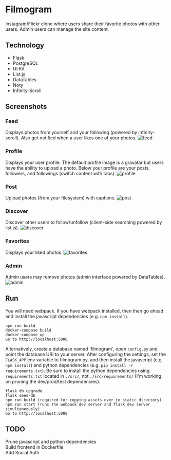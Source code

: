 # Filmogram

Instagram/Flickr clone where users share their favorite photos with other
users. Admin users can manage the site content.

Technology
----------
* Flask
* PostgreSQL
* UI Kit
* List.js
* DataTables
* Noty
* Infinity-Scroll

Screenshots
---
### Feed 
Displays photos from yourself and your following (powered by infinity-scroll). Also get notified when a user likes one of your photos.
![feed](/screenshots/feed.png?raw=true "Feed")
### Profile 
Displays your user profile. The default profile image is a gravatar but users have the ability to upload a photo. Below your profile are your posts, followers, and followings (switch content with tabs).
![profile](/screenshots/daido.png?raw=true "Profile")
### Post
Upload photos (from your filesystem) with captions.
![post](/screenshots/post.png?raw=true "Post")
### Discover 
Discover other users to follow/unfollow (client-side searching powered by
list.js).
![discover](/screenshots/discover.png?raw=true "Discover")
### Favorites 
Displays your liked photos.
![favorites](/screenshots/favorites.png?raw=true "Discover")
### Admin
Admin users may remove photos (admin interface powered by DataTables).
![admin](/screenshots/admin.png?raw=true "Admin")

Run
---
You will need webpack. If you have webpack installed, then then go ahead and
install the javascript dependencies (e.g. `npm install`).


```
npm run build
docker-compose build
docker-compose up
Go to http://localhost:5000
```

Alternatively, create a database named 'filmogram', open `config.py`
and point the database URI to your server. After configuring the
settings, set the `FLASK_APP` env variable to filmogram.py, and then
install the javascript (e.g `npm install`) and python dependencies
(e.g. `pip install -r requirements.txt`). Be sure to install the
python dependencies using `requirements.txt` located in `./src/`, not
`./src/requirements/` (I'm working on pruning the dev/prod/test
dependencies).

```
flask db upgrade
flask seed-db
npm run build (required for copying assets over to static directory)
npm run start (runs the webpack dev server and flask dev server simultaneously)
Go to http://localhost:5000
```
TODO
----
Prune javascript and python dependencies<br>
Build frontend in Dockerfile<br>
Add Social Auth
